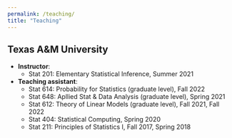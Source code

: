 ```yaml
---
permalink: /teaching/
title: "Teaching"
---
```


## Texas A&M University
- **Instructor**:
    - Stat 201: Elementary Statistical Inference, Summer 2021
- **Teaching assistant**:
    - Stat 614: Probability for Statistics (graduate level), Fall 2022
    - Stat 648: Apllied Stat & Data Analysis (graduate level), Spring 2021 
    - Stat 612: Theory of Linear Models (graduate level), Fall 2021, Fall 2022
    - Stat 404: Statistical Computing, Spring 2020
    - Stat 211: Principles of Statistics I, Fall 2017, Spring 2018


